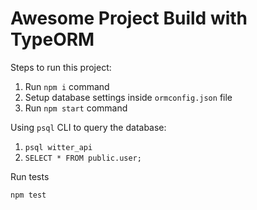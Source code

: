 # Awesome Project Build with TypeORM

Steps to run this project:

1. Run `npm i` command
2. Setup database settings inside `ormconfig.json` file
3. Run `npm start` command

Using `psql` CLI to query the database:

1. `psql witter_api`
2. `SELECT * FROM public.user;`

Run tests

`npm test`
